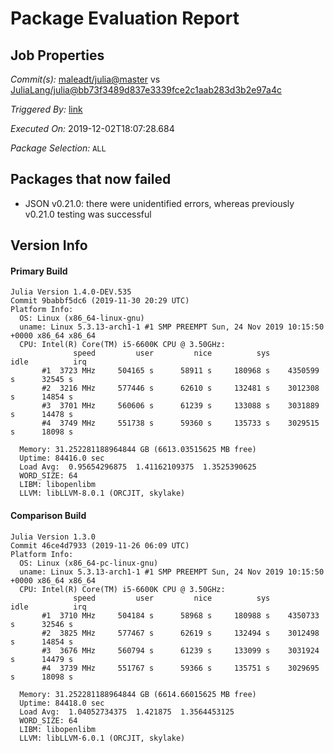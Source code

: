 # Package Evaluation Report

## Job Properties

*Commit(s):* [maleadt/julia@master](https://github.com/maleadt/julia/commit/master) vs [JuliaLang/julia@bb73f3489d837e3339fce2c1aab283d3b2e97a4c](https://github.com/JuliaLang/julia/commit/bb73f3489d837e3339fce2c1aab283d3b2e97a4c)

*Triggered By:* [link](https://www.test.com)

*Executed On:* 2019-12-02T18:07:28.684

*Package Selection:* `ALL`

## Packages that now failed

- JSON v0.21.0: there were unidentified errors, whereas previously v0.21.0 testing was successful

## Version Info

#### Primary Build

```
Julia Version 1.4.0-DEV.535
Commit 9babbf5dc6 (2019-11-30 20:29 UTC)
Platform Info:
  OS: Linux (x86_64-linux-gnu)
  uname: Linux 5.3.13-arch1-1 #1 SMP PREEMPT Sun, 24 Nov 2019 10:15:50 +0000 x86_64 x86_64
  CPU: Intel(R) Core(TM) i5-6600K CPU @ 3.50GHz: 
              speed         user         nice          sys         idle          irq
       #1  3723 MHz     504165 s      58911 s     180968 s    4350599 s      32545 s
       #2  3216 MHz     577446 s      62610 s     132481 s    3012308 s      14854 s
       #3  3701 MHz     560606 s      61239 s     133088 s    3031889 s      14478 s
       #4  3749 MHz     551738 s      59360 s     135733 s    3029515 s      18098 s
       
  Memory: 31.252281188964844 GB (6613.03515625 MB free)
  Uptime: 84416.0 sec
  Load Avg:  0.95654296875  1.41162109375  1.3525390625
  WORD_SIZE: 64
  LIBM: libopenlibm
  LLVM: libLLVM-8.0.1 (ORCJIT, skylake)

```

#### Comparison Build

```
Julia Version 1.3.0
Commit 46ce4d7933 (2019-11-26 06:09 UTC)
Platform Info:
  OS: Linux (x86_64-pc-linux-gnu)
  uname: Linux 5.3.13-arch1-1 #1 SMP PREEMPT Sun, 24 Nov 2019 10:15:50 +0000 x86_64 x86_64
  CPU: Intel(R) Core(TM) i5-6600K CPU @ 3.50GHz: 
              speed         user         nice          sys         idle          irq
       #1  3710 MHz     504184 s      58968 s     180988 s    4350733 s      32546 s
       #2  3825 MHz     577467 s      62619 s     132494 s    3012498 s      14854 s
       #3  3676 MHz     560794 s      61239 s     133099 s    3031924 s      14479 s
       #4  3739 MHz     551767 s      59366 s     135751 s    3029695 s      18098 s
       
  Memory: 31.252281188964844 GB (6614.66015625 MB free)
  Uptime: 84418.0 sec
  Load Avg:  1.04052734375  1.421875  1.3564453125
  WORD_SIZE: 64
  LIBM: libopenlibm
  LLVM: libLLVM-6.0.1 (ORCJIT, skylake)

```
